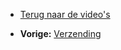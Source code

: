 -   [Terug naar de video's](./videos.md "Video's")

-   **Vorige:** [Verzending](./e-mailings-verzending.md "E-mailings: Verzending")

